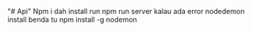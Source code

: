 "# Api" 
Npm i
dah install run npm run server
kalau ada error nodedemon install benda tu
npm install -g nodemon
